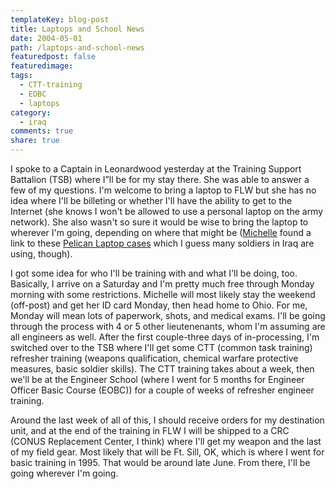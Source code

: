 ```yaml
---
templateKey: blog-post
title: Laptops and School News
date: 2004-05-01
path: /laptops-and-school-news
featuredpost: false
featuredimage:
tags:
  - CTT-training
  - EOBC
  - laptops
category:
  - iraq
comments: true
share: true
---
```


I spoke to a Captain in Leonardwood yesterday at the Training Support Battalion (TSB) where I”ll be for my stay there. She was able to answer a few of my questions. I'm welcome to bring a laptop to FLW but she has no idea where I'll be billeting or whether I'll have the ability to get to the Internet (she knows I won't be allowed to use a personal laptop on the army network). She also wasn't so sure it would be wise to bring the laptop to wherever I'm going, depending on where that might be ([Michelle](http://armysteve.com/armyspouse) found a link to these [Pelican Laptop cases](http://www.casesbypelican.com/pelican-laptop-case-series.htm) which I guess many soldiers in Iraq are using, though).

I got some idea for who I'll be training with and what I'll be doing, too. Basically, I arrive on a Saturday and I'm pretty much free through Monday morning with some restrictions. Michelle will most likely stay the weekend (off-post) and get her ID card Monday, then head home to Ohio. For me, Monday will mean lots of paperwork, shots, and medical exams. I'll be going through the process with 4 or 5 other lieutenenants, whom I'm assuming are all engineers as well. After the first couple-three days of in-processing, I'm switched over to the TSB where I'll get some CTT (common task training) refresher training (weapons qualification, chemical warfare protective measures, basic soldier skills). The CTT training takes about a week, then we'll be at the Engineer School (where I went for 5 months for Engineer Officer Basic Course (EOBC)) for a couple of weeks of refresher engineer training.

Around the last week of all of this, I should receive orders for my destination unit, and at the end of the training in FLW I will be shipped to a CRC (CONUS Replacement Center, I think) where I'll get my weapon and the last of my field gear. Most likely that will be Ft. Sill, OK, which is where I went for basic training in 1995. That would be around late June. From there, I'll be going wherever I'm going.
